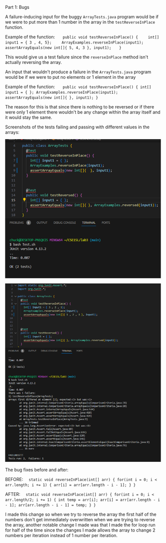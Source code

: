 Part 1: Bugs

A failure-inducing input for the buggy `ArrayTests.java` program would be if we were to put more than 1 number in the array
in the `testReverseInPlace` function. 

Example of the function:
`	public void testReverseInPlace() {`
`    int[] input1 = { 3 , 4, 5};`
`    ArrayExamples.reverseInPlace(input1);`
`    assertArrayEquals(new int[]{ 5, 4, 3 }, input1);`
`	}`

This would give us a test failure since the `reverseInPlace` method isn't actually reversing the array. 



An input that wouldn't produce a failure in the `ArrayTests.java` program would be if we were to put no elements or 1 element
in the array 

Example of the function: 
`	public void testReverseInPlace() {
    int[] input1 = { };
    ArrayExamples.reverseInPlace(input1);
    assertArrayEquals(new int[]{ }, input1);
	}`

The reason for this is that since there is nothing to be reversed or if there were only 1 element there wouldn't be any
change within the array itself and it would stay the same. 

Screenshots of the tests failing and passing with different values in the arrays:

![image](lab3_test-pass.png)

![image](lab3_test-fail.png)

The bug fixes before and after:

BEFORE:
`  static void reverseInPlace(int[] arr) {
    for(int i = 0; i < arr.length; i += 1) {
      arr[i] = arr[arr.length - i - 1];
    }
  }`

AFTER: 
`  static void reverseInPlace(int[] arr) {
    for(int i = 0; i < arr.length/2; i += 1) {
      int temp = arr[i];
      arr[i] = arr[arr.length - i - 1];
      arr[arr.length - i - 1] = temp;
    }
  }`

I made this change so when we try to reverse the array the first half of the numbers don't get immediately overwritten when we are trying to reverse the array, another notable change I made was that I made the for loop run for half of the time since the changes I made
allows the array to change 2 numbers per iteration instead of 1 number per iteration. 

